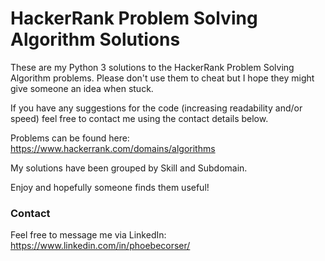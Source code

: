# HackerRank Problem Solving Algorithm Solutions

These are my Python 3 solutions to the HackerRank Problem Solving Algorithm problems. Please don't use them to cheat but I hope they might give someone an idea when stuck.

If you have any suggestions for the code (increasing readability and/or speed) feel free to contact me using the contact details below.

Problems can be found here: https://www.hackerrank.com/domains/algorithms

My solutions have been grouped by Skill and Subdomain.

Enjoy and hopefully someone finds them useful!

### Contact
Feel free to message me via LinkedIn: https://www.linkedin.com/in/phoebecorser/
